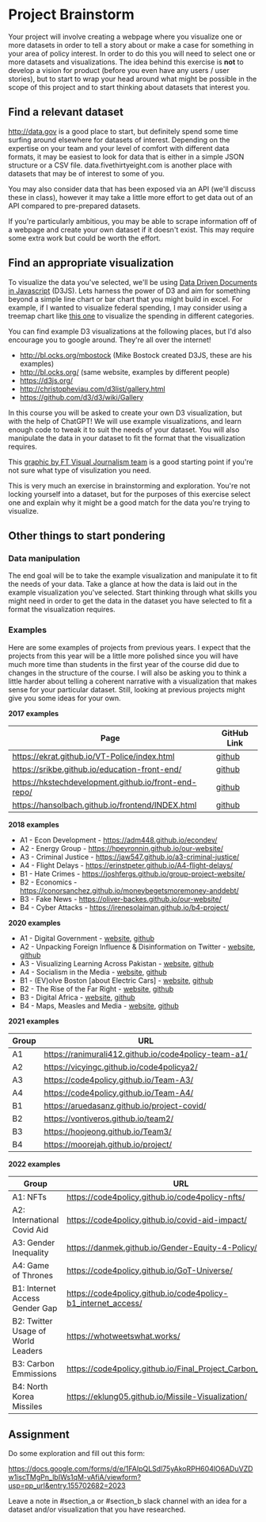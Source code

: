 # Project Brainstorm

Your project will involve creating a webpage where you visualize one or more datasets in order to tell a story about or make a case for something in your area of policy interest. In order to do this you will need to select one or more datasets and visualizations. The idea behind this exercise is **not** to develop a vision for product (before you even have any users / user stories), but to start to wrap your head around what might be possible in the scope of this project and to start thinking about datasets that interest you.

## Find a relevant dataset

http://data.gov is a good place to start, but definitely spend some time surfing around elsewhere for datasets of interest. Depending on the expertise on your team and your level of comfort with different data formats, it may be easiest to look for data that is either in a simple JSON structure or a CSV file. data.fivethirtyeight.com is another place with datasets that may be of interest to some of you.

You may also consider data that has been exposed via an API (we'll discuss these in class), however it may take a little more effort to get data out of an API compared to pre-prepared datasets.

If you're particularly ambitious, you may be able to scrape information off of a webpage and create your own dataset if it doesn't exist. This may require some extra work but could be worth the effort.

## Find an appropriate visualization

To visualize the data you've selected, we'll be using [Data Driven Documents in Javascript](https://d3js.org/) (D3JS). Lets harness the power of D3 and aim for something beyond a simple line chart or bar chart that you might build in excel. For example, if I wanted to visualize federal spending, I may consider using a treemap chart like [this one](https://bl.ocks.org/mbostock/8fe6fa6ed1fa976e5dd76cfa4d816fec) to visualize the spending in different categories.

You can find example D3 visualizations at the following places, but I'd also encourage you to google around. They're all over the internet!

- http://bl.ocks.org/mbostock (Mike Bostock created D3JS, these are his examples)
- http://bl.ocks.org/ (same website, examples by different people)
- https://d3js.org/
- http://christopheviau.com/d3list/gallery.html
- https://github.com/d3/d3/wiki/Gallery

In this course you will be asked to create your own D3 visualization, but with the help of ChatGPT! We will use example visualizations, and learn enough code to tweak it to suit the needs of your dataset. You will also manipulate the data in your dataset to fit the format that the visualization requires.

This [graphic by FT Visual Journalism team](https://github.com/ft-interactive/chart-doctor/tree/master/visual-vocabulary) is a good starting point if you're not sure what type of visulization you need.

This is very much an exercise in brainstorming and exploration. You're not locking yourself into a dataset, but for the purposes of this exercise select one and explain why it might be a good match for the data you're trying to visualize.

## Other things to start pondering

### Data manipulation

The end goal will be to take the example visualization and manipulate it to fit the needs of your data. Take a glance at how the data is laid out in the example visualization you've selected. Start thinking through what skills you might need in order to get the data in the dataset you have selected to fit a format the visualization requires.

### Examples

Here are some examples of projects from previous years. I expect that the projects from this year will be a little more polished since you will have much more time than students in the first year of the course did due to changes in the structure of the course. I will also be asking you to think a little harder about telling a coherent narrative with a visualization that makes sense for your particular dataset. Still, looking at previous projects might give you some ideas for your own.

**2017 examples**

Page | GitHub Link
-----|--------------
https://ekrat.github.io/VT-Police/index.html |  [github](https://github.com/ekrat/VT-Police/)
https://srikbe.github.io/education-front-end/ | [github](https://github.com/srikbe/education-front-end)
https://hkstechdevelopment.github.io/front-end-repo/ | [github](https://github.com/HKSTechDevelopment/front-end-repo)
https://hansolbach.github.io/frontend/INDEX.html | [github](https://github.com/hansolbach/frontend)

**2018 examples**

- A1 - Econ Development - https://adm448.github.io/econdev/
- A2 - Energy Group - https://hpeyronnin.github.io/our-website/
- A3 - Criminal Justice - https://jaw547.github.io/a3-criminal-justice/
- A4 - Flight Delays - https://erinstpeter.github.io/A4-flight-delays/
- B1 - Hate Crimes - https://joshfergs.github.io/group-project-website/
- B2 - Economics - https://conorsanchez.github.io/moneybegetsmoremoney-anddebt/
- B3 - Fake News - https://oliver-backes.github.io/our-website/
- B4 - Cyber Attacks - https://irenesolaiman.github.io/b4-project/

**2020 examples**

- A1  -  Digital Government -  [website](https://miamayixuan.github.io/Final-Project/index.html), [github](https://github.com/miamayixuan/Final-Project/projects)
- A2  -  Unpacking Foreign Influence & Disinformation on Twitter -  [website](https://jcharlottef.github.io/A2_Project/web_pages/HTML/home), [github](https://github.com/jcharlottef/A2_Project/projects)
- A3  -  Visualizing Learning Across Pakistan -  [website](https://rhashimo.github.io/a3-education/index.html), [github](https://github.com/rhashimo/a3-education/projects)
- A4  -  Socialism in the Media -  [website](https://jonhudgins.github.io/A4-Group-Project-/index.html), [github](https://github.com/jonhudgins/A4-Group-Project-/projects)
- B1  -  (EV)olve Boston [about Electric Cars] -  [website](https://cpeterson1105.github.io/boston_group/), [github](https://github.com/cpeterson1105/boston_group/projects)
- B2  -  The Rise of the Far Right -  [website](https://aragab87.github.io/WhoVotes/index.html), [github](https://github.com/aragab87/WhoVotes/projects)
- B3  -  Digital Africa -  [website](https://psinsub.github.io/b3-group-project/index.html), [github](https://github.com/psinsub/b3-group-project/projects)
- B4  -  Maps, Measles and Media -  [website](https://sclazenby.github.io/maps_measles_media/), [github](https://github.com/sclazenby/maps_measles_media//projects)

**2021 examples**

Group | URL
------|-----
A1 | https://ranimurali412.github.io/code4policy-team-a1/
A2 | https://vicyingc.github.io/code4policya2/
A3 | https://code4policy.github.io/Team-A3/
A4 | https://code4policy.github.io/Team-A4/
B1 | https://aruedasanz.github.io/project-covid/
B2 | https://vontiveros.github.io/team2/
B3 | https://hoojeong.github.io/Team3/
B4 | https://moorejah.github.io/project/

**2022 examples**

Group | URL
------|-----
A1: NFTs | https://code4policy.github.io/code4policy-nfts/
A2: International Covid Aid | https://code4policy.github.io/covid-aid-impact/
A3: Gender Inequality | https://danmek.github.io/Gender-Equity-4-Policy/
A4: Game of Thrones | https://code4policy.github.io/GoT-Universe/
B1: Internet Access Gender Gap | https://code4policy.github.io/code4policy-b1_internet_access/
B2: Twitter Usage of World Leaders | https://whotweetswhat.works/
B3: Carbon Emmissions | https://code4policy.github.io/Final_Project_Carbon_emission/
B4: North Korea Missiles | https://eklung05.github.io/Missile-Visualization/
 
## Assignment

Do some exploration and fill out this form:

https://docs.google.com/forms/d/e/1FAIpQLSdl75yAkoRPH604lO6ADuVZDw1iscTMgPn_lbIWs1qM-vAfiA/viewform?usp=pp_url&entry.155702682=2023

Leave a note in #section_a or #section_b slack channel with an idea for a dataset and/or visualization that you have researched. 
